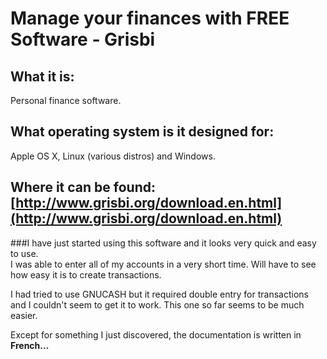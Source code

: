 # Manage your finances with FREE Software - Grisbi

## What it is: 
Personal finance software.

## What operating system is it designed for: 
Apple OS X, Linux (various distros) and Windows.

## Where it can be found: [http://www.grisbi.org/download.en.html](http://www.grisbi.org/download.en.html)

###I have just started using this software and it looks very quick and easy to use.  
I was able to enter all of my accounts in a very short time.  Will have to see how easy it is to create transactions.

I had tried to use GNUCASH but it required double entry for transactions and I couldn't seem to get it to work.  This one so far seems to be much easier.  

Except for something I just discovered, the documentation is written in **French...**
